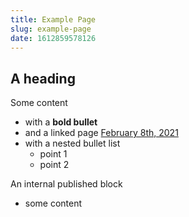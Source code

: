 ```yaml
---
title: Example Page
slug: example-page
date: 1612859578126
---
```




## A heading 

Some content
  - with a **bold bullet**
  - and a linked page [February 8th, 2021](february-8th-2021)
  - with a nested bullet list
    - point 1
    - point 2


An internal published block
  - some content
